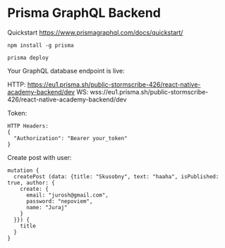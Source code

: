 # Prisma GraphQL Backend

Quickstart https://www.prismagraphql.com/docs/quickstart/

`npm install -g prisma`

`prisma deploy`

Your GraphQL database endpoint is live:

HTTP: https://eu1.prisma.sh/public-stormscribe-426/react-native-academy-backend/dev
WS: wss://eu1.prisma.sh/public-stormscribe-426/react-native-academy-backend/dev

Token:

```
HTTP Headers:
{
  "Authorization": "Bearer your_token"
}
```

Create post with user:

```
mutation {
  createPost (data: {title: "Skusobny", text: "haaha", isPublished: true, author: {
    create: {
      email: "jurosh@gmail.com",
      password: "nepoviem",
      name: "Juraj"
    }
  }}) {
    title
  }
}
```
